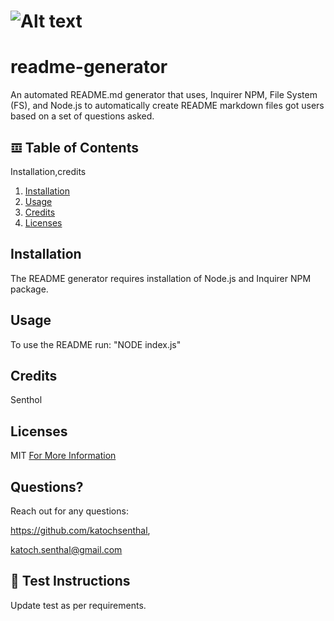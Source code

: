 # ![Alt text](https://img.shields.io/badge/License-MIT-yellow?style=for-the-badge)

# readme-generator

An automated README.md generator that uses, Inquirer NPM, File System (FS), and Node.js to automatically create README markdown files got users based on a set of questions asked.

## 𝌞 Table of Contents

Installation,credits

1. [Installation ](#installation)
2. [Usage ](#usage)
3. [Credits ](#credits)
4. [Licenses ](#licenses)

## Installation

The README generator requires installation of Node.js and Inquirer NPM package.

## Usage

To use the README run: "NODE index.js"

## Credits

Senthol

## Licenses

MIT
[For More Information](https://opensource.org/licenses/MIT)

## Questions?

Reach out for any questions:

https://github.com/katochsenthal,

katoch.senthal@gmail.com

## 🧪 Test Instructions

Update test as per requirements.
